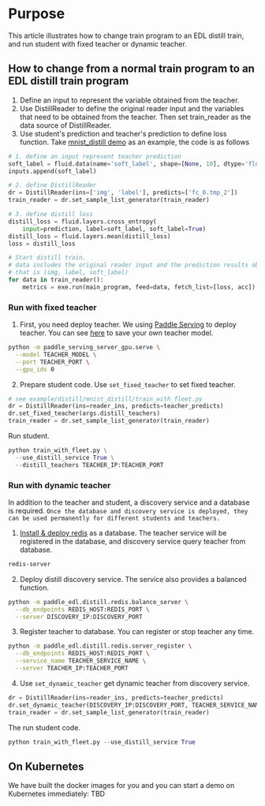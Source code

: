 # Purpose
This article illustrates how to change train program to an EDL distill train, and run student
with fixed teacher or dynamic teacher.

## How to change from a normal train program to an EDL distill train program
1. Define an input to represent the variable obtained from the teacher.
2. Use DistillReader to define the original reader input and the variables that need to be obtained from the teacher.
Then set train_reader as the data source of DistillReader.
3. Use student's prediction and teacher's prediction to define loss function.
Take [mnist_distill demo](./mnist_distill) as an example, the code is as follows
``` python
# 1. define an input represent teacher prediction
soft_label = fluid.data(name='soft_label', shape=[None, 10], dtype='float32')
inputs.append(soft_label)

# 2. define DistillReader
dr = DistillReader(ins=['img', 'label'], predicts=['fc_0.tmp_2'])
train_reader = dr.set_sample_list_generator(train_reader)

# 3. define distill loss
distill_loss = fluid.layers.cross_entropy(
    input=prediction, label=soft_label, soft_label=True)
distill_loss = fluid.layers.mean(distill_loss)
loss = distill_loss

# Start distill train.
# data includes the original reader input and the prediction results obtained from the teacher,
# that is (img, label, soft_label)
for data in train_reader():
    metrics = exe.run(main_program, feed=data, fetch_list=[loss, acc])
```

### Run with fixed teacher
1. First, you need deploy teacher. We using [Paddle Serving](https://github.com/PaddlePaddle/Serving) to deploy teacher.
You can see [here](https://github.com/PaddlePaddle/Serving/blob/develop/doc/SAVE.md) to save your own teacher model.
``` bash
python -m paddle_serving_server_gpu.serve \
  --model TEACHER_MODEL \
  --port TEACHER_PORT \
  --gpu_ids 0
```
2. Prepare student code. Use `set_fixed_teacher` to set fixed teacher.
``` python
# see example/distill/mnist_distill/train_with_fleet.py
dr = DistillReader(ins=reader_ins, predicts=teacher_predicts)
dr.set_fixed_teacher(args.distill_teachers)
train_reader = dr.set_sample_list_generator(train_reader)
```
Run student.
``` python
python train_with_fleet.py \
  --use_distill_service True \
  --distill_teachers TEACHER_IP:TEACHER_PORT
```

### Run with dynamic teacher
In addition to the teacher and student, a discovery service and a database is required.
`Once the database and discovery service is deployed, they can be used permanently for different students and teachers.`
1. [Install & deploy redis](https://redis.io/download) as a database.
The teacher service will be registered in the database, and discovery service query teacher from database.
``` bash
redis-server
```
2. Deploy distill discovery service. The service also provides a balanced function.
``` bash
python -m paddle_edl.distill.redis.balance_server \
  --db_endpoints REDIS_HOST:REDIS_PORT \
  --server DISCOVERY_IP:DISCOVERY_PORT
```
3. Register teacher to database. You can register or stop teacher any time.
``` bash
python -m paddle_edl.distill.redis.server_register \
  --db_endpoints REDIS_HOST:REDIS_PORT \
  --service_name TEACHER_SERVICE_NAME \
  --server TEACHER_IP:TEACHER_PORT
```
4. Use `set_dynamic_teacher` get dynamic teacher from discovery service.
``` python
dr = DistillReader(ins=reader_ins, predicts=teacher_predicts)
dr.set_dynamic_teacher(DISCOVERY_IP:DISCOVERY_PORT, TEACHER_SERVICE_NAME)
train_reader = dr.set_sample_list_generator(train_reader)
```
The run student code.
``` python
python train_with_fleet.py --use_distill_service True
```

## On Kubernetes

We have built the docker images for you and you can start a demo on Kubernetes immediately:
TBD
